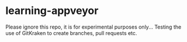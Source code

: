 # learning-appveyor
Please ignore this repo, it is for experimental purposes only...
Testing the use of GitKraken to create branches, pull requests etc.
